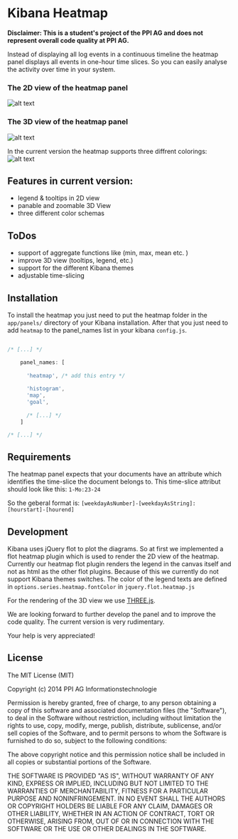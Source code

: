 # Kibana Heatmap

**Disclaimer: This is a student's project of the PPI AG and does not represent overall code quality at PPI AG.**

Instead of displaying all log events in a continuous timeline the heatmap panel displays all events in one-hour time slices. 
So you can easily analyse the activity over time in your system.



### The 2D view of the heatmap panel
![alt text](../../raw/master/img/heatmap-overview.png "heatmap in 2D view")




### The 3D view of the heatmap  panel
![alt text](../../raw/master/img/heatmap-3D.png "heatmap in 3D view")


In the current version the heatmap supports three diffrent colorings:
![alt text](../../raw/master/img/heatmap-coloring.png "three diffrent heatmap colorings")


## Features in current version:
 - legend & tooltips in 2D view
 - panable and zoomable 3D View
 - three different color schemas

## ToDos 
- support of aggregate functions like (min, max, mean etc. )
- improve 3D view (tooltips, legend, etc.)
- support for the different Kibana themes
- adjustable time-slicing


## Installation 

To install the heatmap you just need to put the heatmap folder in the ```app/panels/``` directory of your Kibana installation.
After that you just need to add ```heatmap``` to the panel_names list in your kibana ```config.js```.

```js

/* [...] */

    panel_names: [
      
      'heatmap', /* add this entry */
      
      'histogram',
      'map',
      'goal',
      
      /* [...] */
    ]

/* [...] */

```


## Requirements

The heatmap panel expects that your documents have an attribute which identifies the time-slice the document belongs to.
This time-slice attribut should look like this: ```1-Mo:23-24``` 

So the geberal format is: ```[weekdayAsNumber]-[weekdayAsString]:[hourstart]-[hourend]```


## Development

Kibana uses jQuery flot to plot the diagrams. So at first we implemented a flot heatmap plugin which is used to render the 2D view of the heatmap. 
Currently our heatmap flot plugin renders the legend in the canvas itself and not as html as the other flot plugins. 
Because of this we currently do not support Kibana themes switches. The color of the legend texts are defined in ```options.series.heatmap.fontColor``` in ```jquery.flot.heatmap.js```

For the rendering of the 3D view we use [THREE.js](http://threejs.org/).

We are looking forward to further develop the panel and to improve the code quality. The current version is very rudimentary.

Your help is very appreciated!


## License

The MIT License (MIT)

Copyright (c) 2014 PPI AG Informationstechnologie

Permission is hereby granted, free of charge, to any person obtaining a copy
of this software and associated documentation files (the "Software"), to deal
in the Software without restriction, including without limitation the rights
to use, copy, modify, merge, publish, distribute, sublicense, and/or sell
copies of the Software, and to permit persons to whom the Software is
furnished to do so, subject to the following conditions:

The above copyright notice and this permission notice shall be included in
all copies or substantial portions of the Software.

THE SOFTWARE IS PROVIDED "AS IS", WITHOUT WARRANTY OF ANY KIND, EXPRESS OR
IMPLIED, INCLUDING BUT NOT LIMITED TO THE WARRANTIES OF MERCHANTABILITY,
FITNESS FOR A PARTICULAR PURPOSE AND NONINFRINGEMENT. IN NO EVENT SHALL THE
AUTHORS OR COPYRIGHT HOLDERS BE LIABLE FOR ANY CLAIM, DAMAGES OR OTHER
LIABILITY, WHETHER IN AN ACTION OF CONTRACT, TORT OR OTHERWISE, ARISING FROM,
OUT OF OR IN CONNECTION WITH THE SOFTWARE OR THE USE OR OTHER DEALINGS IN
THE SOFTWARE.